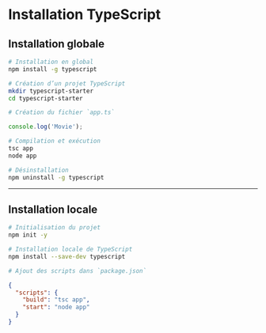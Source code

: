 # Installation TypeScript

## Installation globale

```bash
# Installation en global
npm install -g typescript

# Création d’un projet TypeScript
mkdir typescript-starter
cd typescript-starter

# Création du fichier `app.ts`
```
```typescript
console.log('Movie');
```
```bash
# Compilation et exécution
tsc app
node app

# Désinstallation
npm uninstall -g typescript
```

---

## Installation locale

```bash
# Initialisation du projet
npm init -y

# Installation locale de TypeScript
npm install --save-dev typescript

# Ajout des scripts dans `package.json`
```
```json
{
  "scripts": {
    "build": "tsc app",
    "start": "node app"
  }
}
```
